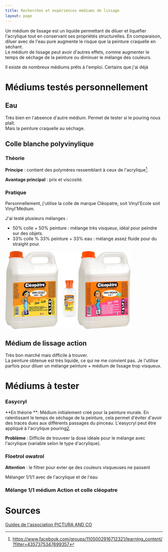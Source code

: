```yaml
---
title: Recherches et expériences médiums de lissage
layout: page
---
```


Un médium de lissage est un liquide permettant de diluer et liquéfier l'acrylique tout en conservant ses propriétés structurelles. En comparaison, diluer avec de l'eau pure augmente le risque que la peinture craquelle en séchant.  
Le médium de lissage peut avoir d'autres effets, comme augmenter le temps de séchage de la peinture ou diminuer le mélange des couleurs.  

Il existe de nombreux médiums prêts à l'emploi. Certains que j'ai déjà 

# Médiums testés personnellement

## Eau

Très bien en l'absence d'autre médium. Permet de tester si le pouring nous plaît.  
Mais la peinture craquelle au séchage.

##  Colle blanche polyvinylique

### Théorie

**Principe** : contient des polymères ressemblant à ceux de l'acrylique[^1]. 

**Avantage principal** : prix et viscosité.

[^1]: https://www.facebook.com/groups/1105002916712321/learning_content/?filter=4357375347699357

### Pratique

Personnellement, j'utilise la colle de marque Cléopatre, soit Vinyl'Ecole soit Vinyl'Médium.  

J'ai testé plusieurs mélanges : 

- 50% colle + 50% peinture : mélange très visqueux, idéal pour peindre sur des objets.
- 33% colle % 33% peinture + 33% eau : mélange assez fluide pour du straight pour.

<img src="vinylecole.jpg" height="250">         <img src="vinylmedium.jpg" height="250">

## Médium de lissage action

Très bon marché mais difficile à trouver.   
La peinture obtenue est très liquide, ce qui ne me convient pas. Je l'utilise parfois pour diluer un mélange peinture + médium de lissage trop visqueux.

# Médiums à tester

### Easycryl

**En théorie **: Médium initialement créé pour la peinture murale. En ralentissant le temps de séchage de la peinture, cela permet d'éviter d'avoir des traces dues aux différents passages du pinceau. L'easycryl peut être appliqué à l'acrylique pouring[2].

[2]: https://www.facebook.com/groups/1105002916712321/learning_content/?filter=4357375347699357 

**Problème** : Difficile de trouveer la dose idéale pour le mélange avec l'acrylique (variable selon le type d'acrylique).

### Floetrol owatrol

**Attention** : le filtrer pour evter qe des couleurs visqueuses ne passent

Mélanger 1/1/1 avec de l'acrylique et de l'eau

### Mélange 1/1 médium Action et colle cléopatre

# Sources
[Guides de l'association PICTURA AND CO](https://www.facebook.com/groups/1105002916712321/learning_content)